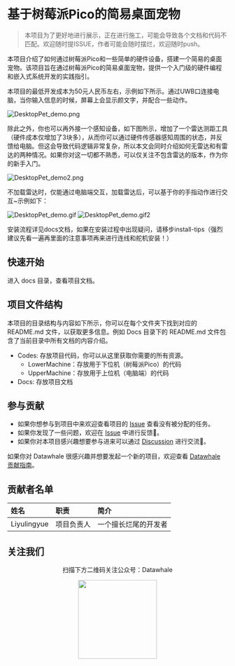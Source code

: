 # 基于树莓派Pico的简易桌面宠物

> 本项目为了更好地进行展示，正在进行施工，可能会导致各个文档和代码不匹配。欢迎随时提ISSUE，作者可能会随时摆烂，欢迎随时push。

本项目介绍了如何通过树莓派Pico和一些简单的硬件设备，搭建一个简易的桌面宠物。该项目旨在通过树莓派Pico的简易桌面宠物，提供一个入门级的硬件编程和嵌入式系统开发的实践指引。

本项目的最低开发成本为50元人民币左右，示例如下所示。通过UWB口连接电脑，当你输入信息的时候，屏幕上会显示颜文字，并配合一些动作。

![DesktopPet_demo.png](Docs/Images/01_SimplestDemo/DesktopPet_demo.jpg)

除此之外，你也可以再外接一个感知设备，如下图所示，增加了一个雷达测距工具（硬件成本仅增加了3块多），从而你可以通过硬件传感器感知周围的状态，并反馈给电脑。但这会导致代码逻辑非常复杂，所以本文会同时介绍如何无雷达和有雷达的两种情况。如果你对这一切都不熟悉，可以仅关注不包含雷达的版本，作为你的新手入门。

![DesktopPet_demo2.png](Docs/Images/01_SimplestDemo/DesktopPet_demo2.jpg)

不加载雷达时，仅能通过电脑端交互，加载雷达后，可以基于你的手指动作进行交互~示例如下：

![DesktopPet_demo.gif](Docs/Images/01_SimplestDemo/DesktopPet_demo.gif)
![DesktopPet_demo.gif2](Docs/Images/01_SimplestDemo/DesktopPet_demo2.gif)

安装流程详见docs文档，如果在安装过程中出现疑问，请移步install-tips（强烈建议先看一遍再里面的注意事项再来进行连线和舵机安装！）

## 快速开始

进入 docs 目录，查看项目文档。

## 项目文件结构

本项目的目录结构与内容如下所示，你可以在每个文件夹下找到对应的 README.md 文件，以获取更多信息。例如 Docs 目录下的 README.md 文件包含了当前目录中所有文档的内容介绍。

- Codes: 存放项目代码，你可以从这里获取你需要的所有资源。
  - LowerMachine：存放用于下位机（树莓派Pico）的代码
  - UpperMachine：存放用于上位机（电脑端）的代码
- Docs: 存放项目文档

## 参与贡献

- 如果你想参与到项目中来欢迎查看项目的 [Issue]() 查看没有被分配的任务。
- 如果你发现了一些问题，欢迎在 [Issue]() 中进行反馈🐛。
- 如果你对本项目感兴趣想要参与进来可以通过 [Discussion]() 进行交流💬。

如果你对 Datawhale 很感兴趣并想要发起一个新的项目，欢迎查看 [Datawhale 贡献指南](https://github.com/datawhalechina/DOPMC#%E4%B8%BA-datawhale-%E5%81%9A%E5%87%BA%E8%B4%A1%E7%8C%AE)。

## 贡献者名单

| 姓名 | 职责 | 简介 |
| :----| :---- | :---- |
| Liyulingyue | 项目负责人 | 一个擅长烂尾的开发者 |


## 关注我们

<div align=center>
<p>扫描下方二维码关注公众号：Datawhale</p>
<img src="https://raw.githubusercontent.com/datawhalechina/pumpkin-book/master/res/qrcode.jpeg" width = "180" height = "180">
</div>
